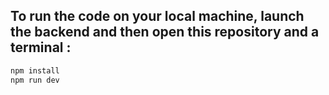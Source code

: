 ## To run the code on your local machine, launch the backend and then open this repository and a terminal :

```bash
npm install
npm run dev
```